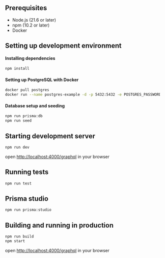 ## Prerequisites

- Node.js (21.6 or later)
- npm (10.2 or later)
- Docker

## Setting up development environment

#### Installing dependencies

```bash
npm install
```

#### Setting up PostgreSQL with Docker

```bash
docker pull postgres
docker run --name postgres-example -d -p 5432:5432 -e POSTGRES_PASSWORD=postgres postgres
```

#### Database setup and seeding

```bash
npm run prisma:db
npm run seed
```

## Starting development server

```bash
npm run dev
```

open [http://localhost:4000/graphql](http://localhost:4000/graphql) in your browser

## Running tests

```bash
npm run test
```

## Prisma studio

```bash
npm run prisma:studio
```

## Building and running in production

```bash
npm run build
npm start
```

open [http://localhost:4000/graphql](http://localhost:4000/graphql) in your browser

